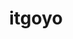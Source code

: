 ---
title: itgoyo
github: https://github.com/itgoyo
mode: dark
transition: 1s
score: 77.6
archetype:
- Little Bit of Everything
---
